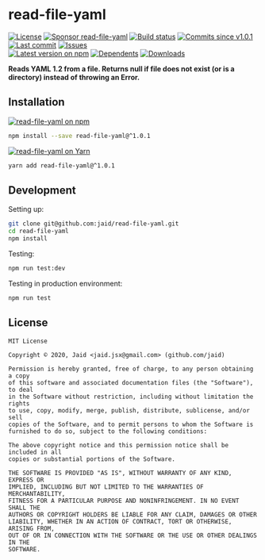 # read-file-yaml


<a href="https://raw.githubusercontent.com/jaid/read-file-yaml/master/license.txt"><img src="https://img.shields.io/github/license/jaid/read-file-yaml?style=flat-square" alt="License"/></a> <a href="https://github.com/sponsors/jaid"><img src="https://img.shields.io/badge/<3-Sponsor-FF45F1?style=flat-square" alt="Sponsor read-file-yaml"/></a>
<a href="https://actions-badge.atrox.dev/jaid/read-file-yaml/goto"><img src="https://img.shields.io/endpoint.svg?style=flat-square&url=https%3A%2F%2Factions-badge.atrox.dev%2Fjaid%2Fread-file-yaml%2Fbadge" alt="Build status"/></a> <a href="https://github.com/jaid/read-file-yaml/commits"><img src="https://img.shields.io/github/commits-since/jaid/read-file-yaml/v1.0.1?style=flat-square&logo=github" alt="Commits since v1.0.1"/></a> <a href="https://github.com/jaid/read-file-yaml/commits"><img src="https://img.shields.io/github/last-commit/jaid/read-file-yaml?style=flat-square&logo=github" alt="Last commit"/></a> <a href="https://github.com/jaid/read-file-yaml/issues"><img src="https://img.shields.io/github/issues/jaid/read-file-yaml?style=flat-square&logo=github" alt="Issues"/></a>  
<a href="https://npmjs.com/package/read-file-yaml"><img src="https://img.shields.io/npm/v/read-file-yaml?style=flat-square&logo=npm&label=latest%20version" alt="Latest version on npm"/></a> <a href="https://github.com/jaid/read-file-yaml/network/dependents"><img src="https://img.shields.io/librariesio/dependents/npm/read-file-yaml?style=flat-square&logo=npm" alt="Dependents"/></a> <a href="https://npmjs.com/package/read-file-yaml"><img src="https://img.shields.io/npm/dm/read-file-yaml?style=flat-square&logo=npm" alt="Downloads"/></a>

**Reads YAML 1.2 from a file. Returns null if file does not exist (or is a directory) instead of throwing an Error.**















## Installation
<a href="https://npmjs.com/package/read-file-yaml"><img src="https://img.shields.io/badge/npm-read--file--yaml-C23039?style=flat-square&logo=npm" alt="read-file-yaml on npm"/></a>
```bash
npm install --save read-file-yaml@^1.0.1
```
<a href="https://yarnpkg.com/package/read-file-yaml"><img src="https://img.shields.io/badge/Yarn-read--file--yaml-2F8CB7?style=flat-square&logo=yarn&logoColor=white" alt="read-file-yaml on Yarn"/></a>
```bash
yarn add read-file-yaml@^1.0.1
```







## Development



Setting up:
```bash
git clone git@github.com:jaid/read-file-yaml.git
cd read-file-yaml
npm install
```
Testing:
```bash
npm run test:dev
```
Testing in production environment:
```bash
npm run test
```


## License
```text
MIT License

Copyright © 2020, Jaid <jaid.jsx@gmail.com> (github.com/jaid)

Permission is hereby granted, free of charge, to any person obtaining a copy
of this software and associated documentation files (the "Software"), to deal
in the Software without restriction, including without limitation the rights
to use, copy, modify, merge, publish, distribute, sublicense, and/or sell
copies of the Software, and to permit persons to whom the Software is
furnished to do so, subject to the following conditions:

The above copyright notice and this permission notice shall be included in all
copies or substantial portions of the Software.

THE SOFTWARE IS PROVIDED "AS IS", WITHOUT WARRANTY OF ANY KIND, EXPRESS OR
IMPLIED, INCLUDING BUT NOT LIMITED TO THE WARRANTIES OF MERCHANTABILITY,
FITNESS FOR A PARTICULAR PURPOSE AND NONINFRINGEMENT. IN NO EVENT SHALL THE
AUTHORS OR COPYRIGHT HOLDERS BE LIABLE FOR ANY CLAIM, DAMAGES OR OTHER
LIABILITY, WHETHER IN AN ACTION OF CONTRACT, TORT OR OTHERWISE, ARISING FROM,
OUT OF OR IN CONNECTION WITH THE SOFTWARE OR THE USE OR OTHER DEALINGS IN THE
SOFTWARE.
```
